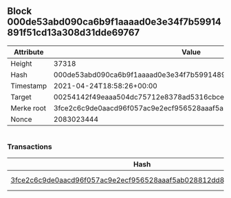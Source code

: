 ## Block 000de53abd090ca6b9f1aaaad0e3e34f7b59914891f51cd13a308d31dde69767

Attribute | Value
--- | ---
Height | 37318
Hash | 000de53abd090ca6b9f1aaaad0e3e34f7b59914891f51cd13a308d31dde69767
Timestamp | 2021-04-24T18:58:26+00:00
Target | 00254142f49eaaa504dc75712e8378ad5316cbcead634704b3734b6271167cc4
Merke root | 3fce2c6c9de0aacd96f057ac9e2ecf956528aaaf5ab028812dd8f7c3808baa0e
Nonce | 2083023444

```

```

### Transactions

Hash | Amount
--- | ---
[3fce2c6c9de0aacd96f057ac9e2ecf956528aaaf5ab028812dd8f7c3808baa0e](3fce2c6c9de0aacd96f057ac9e2ecf956528aaaf5ab028812dd8f7c3808baa0e.md) | 10.00000000 SKEPTI 
